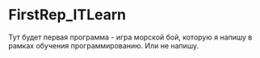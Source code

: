 # FirstRep_ITLearn
Тут будет первая программа - игра морской бой, которую я напишу в рамках обучения программированию. Или не напишу.
